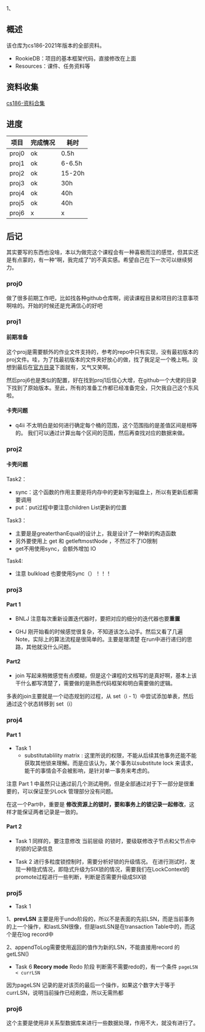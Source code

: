 1、
## 概述
该仓库为cs186-2021年版本的全部资料。

- RookieDB：项目的基本框架代码，直接修改在上面
- Resources：课件、任务资料等

## 资料收集

[cs186-资料合集](https://github.com/PKUFlyingPig/CS186)

## 进度

| 项目  | 完成情况 | 耗时   |
| ----- | -------- | ------ |
| proj0 | ok       | 0.5h   |
| proj1 | ok       | 6-6.5h |
| proj2 | ok         |  15-20h      |
| proj3 | ok         |  30h      |
| proj4 | ok         |  40h      |
| proj5 | ok        |   40h     |
| proj6 | x        |   x    |

## 后记

其实要写的东西也没啥，本以为做完这个课程会有一种喜极而泣的感觉，但其实还是有点蒙的，有一种“啊，我完成了”的不真实感。希望自己在下一次可以继续努力。

### proj0

做了很多前期工作吧，比如找各种github仓库啊，阅读课程目录和项目的注意事项啊啥的。开始的时候还是充满信心的好吧

### proj1

#### 前期准备
这个proj是需要额外的作业文件支持的，参考的repo中只有实现，没有最初版本的proj文件。哇，为了找最初版本的文件夹好放心的做，找了我足足一个晚上啊。没想到最后在[官方目录](https://github.com/berkeley-cs186/sp23-proj1)下面就有，又气又笑啊。

然后proj6也是类似的配置，好在找到proj1后信心大增，在github一个大佬的目录下找到了原始版本。至此，所有的准备工作都已经准备完全，只欠我自己这个东风啦。

#### 卡壳问题
- q4ii
不太明白是如何进行确定每个桶的范围，这个范围指的是差值区间是相等的。
我们可以通过计算出每个区间的范围，然后再查找对应的数据来做。

### proj2

#### 卡壳问题

Task2：
- sync：这个函数的作用主要是将内存中的更新写到磁盘上，所以有更新后都需要调用
- put：put过程中要注意children List更新的位置

Task3：
- 主要是是greaterthanEqual的设计上，我是设计了一种新的构造函数
- 另外要使用上 get 和 getleftmostNode ，不然过不了IO限制
- get不用使用sync，会额外增加 IO

Task4:
- 注意 bulkload 也要使用Sync（）！！！


### proj3

#### Part 1

- BNLJ
注意每次重新设置迭代器时，要把对应的细分的迭代器也要**重置**

- GHJ
刚开始看的时候感觉很复杂，不知道该怎么动手。然后又看了几遍Note，实际上的算法流程是很简单的。主要是理清楚 在run中进行递归的思路，其他就没什么问题。

#### Part2

- join
写起来稍微感觉有点模糊，但是这个课程的文档写的是真好啊，基本上该干什么都写清楚了，需要做的是熟悉代码框架和明白需要做的逻辑。

多表的join主要就是一个动态规划的过程，从 set（i - 1）中尝试添加单表，然后通过这个状态转移到 set（i）


### proj4

#### Part 1

- Task 1
	- substitutablility matrix : 这里所说的权限，不能从后续其他事务还能不能获取其他锁来理解。而是应该认为，某个事务以substitute lock 来请求，能干的事情会不会被影响，是针对单一事务来考虑的。


注意 Part 1 中虽然只让通过前几个测试用例，但是全部通过对于下一部分是很重要的，可以保证至少Lock 管理部分没有问题。

在这一个Part中，重要是 **修改资源上的锁时，要和事务上的锁记录一起修改**，这样才能保证两者记录是一致的。

#### Part 2

- Task 1
同样的，要注意修改 当前层级 的锁时，要级联修改子节点和父节点中的锁的记录信息

- Task 2
进行多粒度锁控制时，需要分析好锁的升级情况。
在进行测试时，发现一种隐式情况，即隐式升级为SIX锁的情况，需要我们在LockContext的promote过程进行一些判断，判断是否需要升级成SIX锁

### proj5

- Task 1

1、**prevLSN** 主要是用于undo阶段的，所以不是表面的先前LSN，而是当前事务的上一个操作，和lastLSN很像，但是lastLSN是在transaction Table中的，而这个是在log record中

2、appendToLog需要使用返回的值作为新的LSN，不能直接用record 的getLSN()

- Task 6
**Recory mode**
Redo 阶段
判断需不需要redo的，有一个条件 `pageLSN < currLSN`

因为pageLSN 记录的是对该页的最后一个操作，如果这个数字大于等于 currLSN，说明当前操作已经刷盘，所以无需热都

### proj6

这个主要是使用非关系型数据库来进行一些数据处理，作用不大，就没有进行了。
